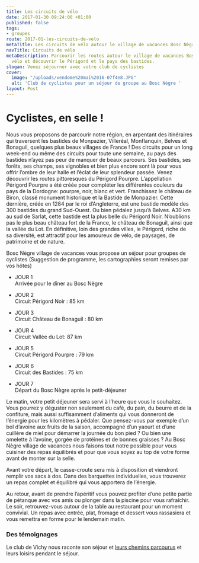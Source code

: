 ```yaml
---
title: Les circuits de vélo
date: 2017-01-30 09:24:00 +01:00
published: false
tags:
- groupes
route: 2017-01-les-circuits-de-velo
metaTitle: Les circuits de vélo autour le village de vacances Bosc Nègre
navTitle: Circuits de vélo
metaDescription: Parcourir les routes autour le village de vacances Bosc Nègre en
  vélo et découvrir le Périgord et le pays des bastides.
slogan: Venez séjourner avec votre club de cyclistes
cover:
  image: "/uploads/vendome%20mai%2016-07f4e8.JPG"
  alt: 'Club de cyclistes pour un séjour de groupe au Bosc Nègre '
layout: Post
---
```


# Cyclistes, en selle !

Nous vous proposons de parcourir notre région, en arpentant des itinéraires qui traversent les bastides de Monpazier, Villeréal, Monflanquin, Belves et Bonaguil, quelques plus beaux villages de France ! Des circuits pour un long week-end ou même des circuits pour toute une semaine, au pays des bastides n’ayez pas peur de manquer de beaux parcours. Ses bastides, ses forêts,  ses champs, ses vignobles et bien plus encore sont là pour vous offrir l’ombre de leur halle et l’éclat de leur splendeur passée.
Venez découvrir les routes pittoresques du Périgord Pourpre. L’appellation Périgord Pourpre a été créée pour compléter les différentes couleurs du pays de la Dordogne: pourpre, noir, blanc et vert. Franchissez le château de Biron, classé monument historique et la Bastide de Monpazier. Cette dernière, créée en 1284 par le roi d’Angleterre, est une bastide modèle des 300 bastides du grand Sud-Ouest. Ou bien pédalez jusqu’à Belves. A30 km au sud de Sarlat, cette bastide est la plus belle du Périgord Noir. N’oublions pas le plus beau château fort de la France, le château de Bonaguil, ainsi que la vallée du Lot.
En définitive, loin des grandes villes, le Périgord, riche de sa diversité, est attractif pour les amoureux de vélo, de paysages, de patrimoine et de nature.

Bosc Nègre village de vacances vous propose un séjour pour groupes de cyclistes
\(Suggestion de programme, les cartographies seront remises par vos hôtes)

* JOUR 1\
  Arrivée pour le dîner au Bosc Nègre

* JOUR 2\
  Circuit Périgord Noir : 85 km

* JOUR 3\
  Circuit Château de Bonaguil : 80 km

* JOUR 4\
  Circuit Vallée du Lot: 87 km

* JOUR 5\
  Circuit Périgord Pourpre : 79 km

* JOUR 6\
  Circuit des Bastides : 75 km

* JOUR 7\
  Départ du Bosc Nègre après le petit-déjeuner

Le matin, votre petit déjeuner sera servi à l’heure que vous le souhaitez. Vous pourrez y déguster non seulement du café, du pain, du beurre et de la confiture, mais aussi suffisamment d’aliments qui vous donneront de l’énergie pour les kilomètres à pédaler. Que pensez-vous par exemple d’un bol d’avoine aux fruits de la saison, accompagné d’un yaourt et d’une cuillère de miel pour démarrer la journée du bon pied ? Ou bien une omelette à l’avoine, gorgée de protéines et de bonnes graisses ? Au Bosc Nègre village de vacances nous faisons tout notre possible pour vous cuisiner des repas équilibrés  et pour que vous soyez au top de votre forme avant de monter sur la selle.

Avant votre départ, le casse-croute sera mis à disposition et viendront remplir vos sacs à dos. Dans des barquettes individuelles, vous trouverez un repas complet et  équilibré qui vous apportera de l’énergie.

Au retour, avant de prendre l’apéritif vous pouvez profiter d’une petite partie de pétanque avec vos amis ou plonger dans la piscine pour vous rafraîchir. Le soir, retrouvez-vous autour de la table au restaurant pour un moment convivial. Un repas avec entrée, plat, fromage et dessert vous rassasiera et vous remettra en forme pour le lendemain matin.

### Des témoignages

Le club de Vichy nous raconte son séjour et [leurs chemins parcourus](https://cyclodhv.jimdo.com/nos-nombreuses-photos-de-sorties-et-de-manifestations-de-2006-%C3%A0-2015/s%C3%A9jour-d-avril-2013-dans-le-p%C3%A9rigord/) et leurs loisirs pendant le séjour.